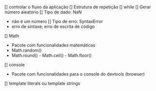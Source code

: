 

[] controlar o fluxo da aplicação
[] Estrutura de repetição
  [] while
[] Gerar número aleatório
[] Tipo de dado: NaN
 - não é um número
[] Tipo de erro: SyntaxError
 - erro de sintaxe; erro de escrita de código

[] Math
  - Pacote com funcionalidades matemáticas
  - Math.random()
  - Math.round() - Math.ceil() - Math.floor()

[] console
  - Pacote com funcionalidades para o console do devtools (browser)

[] template literals ou template strings